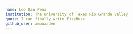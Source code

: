 ```yaml
---
name: Leo Dan Peña
institution: The University of Texas Rio Grande Valley
quote: I can finally write FizzBuzz.
github_user: amouxaden
---
```

